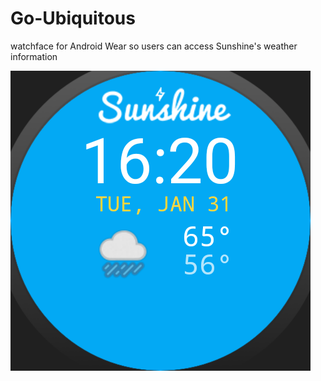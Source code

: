 # Go-Ubiquitous
watchface for Android Wear so users can access Sunshine's weather information

![watchface preview](https://github.com/endevop/Go-Ubiquitous/blob/master/watchface/src/main/res/drawable-nodpi/preview_digital_circular.png)

